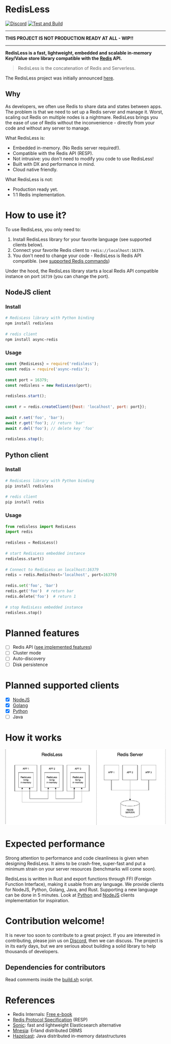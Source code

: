 RedisLess
===========

[![Discord](https://img.shields.io/discord/688766934917185556?label=discord)](https://discord.qovery.com) [![Test and Build](https://github.com/Qovery/RedisLess/workflows/Test%20and%20Build/badge.svg?branch=main)](https://github.com/Qovery/RedisLess/actions?query=workflow%3A%22Test+and+Build%22)

---------

**THIS PROJECT IS NOT PRODUCTION READY AT ALL - WIP!!**

---------

**RedisLess is a fast, lightweight, embedded and scalable in-memory Key/Value store library compatible with
the [Redis](https://redis.io/topics/introduction) API.**

> RedisLess is the concatenation of Redis and Serverless.

The RedisLess project was initially announced [here](https://www.heapstack.sh/redisless-blazingly-fast-serverless-redis).

## Why

As developers, we often use Redis to share data and states between apps. The problem is that we need to set up a Redis server and manage it.
Worst, scaling out Redis on multiple nodes is a nightmare. RedisLess brings you the ease of use of Redis without the inconvenience -
directly from your code and without any server to manage.

What RedisLess is:

* Embedded in-memory. (No Redis server required!).
* Compatible with the Redis API (RESP).
* Not intrusive: you don't need to modify you code to use RedisLess!
* Built with DX and performance in mind.
* Cloud native friendly.

What RedisLess is not:

* Production ready yet.
* 1:1 Redis implementation.

# How to use it?

To use RedisLess, you only need to:

1. Install RedisLess library for your favorite language (see supported clients below).
2. Connect your favorite Redis client to `redis://localhost:16379`.
3. You don't need to change your code - RedisLess is Redis API compatible. (see [supported Redis commands](REDIS_FEATURES.md))

Under the hood, the RedisLess library starts a local Redis API compatible instance on port `16739` (you can change the port).

## NodeJS client

### Install

```bash
# RedisLess library with Python binding
npm install redisless

# redis client
npm install async-redis
```

### Usage

```js
const {RedisLess} = require('redisless');
const redis = require('async-redis');

const port = 16379;
const redisless = new RedisLess(port);

redisless.start();

const r = redis.createClient({host: 'localhost', port: port});

await r.set('foo', 'bar');
await r.get('foo'); // return 'bar'
await r.del('foo'); // delete key 'foo'

redisless.stop();
```

## Python client

### Install

```bash
# RedisLess library with Python binding
pip install redisless

# redis client
pip install redis
```

### Usage

```python
from redisless import RedisLess
import redis

redisless = RedisLess()

# start RedisLess embedded instance
redisless.start()

# Connect to RedisLess on localhost:16379
redis = redis.Redis(host='localhost', port=16379)

redis.set('foo', 'bar')
redis.get('foo')  # return bar 
redis.delete('foo')  # return 1 

# stop RedisLess embedded instance
redisless.stop()
```

# Planned features

- [ ] Redis API ([see implemented features](REDIS_FEATURES.md))
- [ ] Cluster mode
- [ ] Auto-discovery
- [ ] Disk persistence

# Planned supported clients

- [x] [NodeJS](clients/nodejs)
- [x] [Golang](clients/golang)
- [x] [Python](clients/python)
- [ ] Java

# How it works

![redisless vs redis server](assets/redisless_vs_redis_server.jpg)

# Expected performance

Strong attention to performance and code cleanliness is given when designing RedisLess. It aims to be crash-free, super-fast and put a
minimum strain on your server resources (benchmarks will come soon).

RedisLess is written in Rust and export functions through FFI (Foreign Function Interface), making it usable from any language. We provide
clients for NodeJS, Python, Golang, Java, and Rust. Supporting a new language can be done in 5 minutes. Look at [Python](clients/python)
and [NodeJS](clients/nodejs) clients implementation for inspiration.

# Contribution welcome!

It is never too soon to contribute to a great project. If you are interested in contributing, please join us
on [Discord](https://discord.qovery.com), then we can discuss. The project is in its early days, but we are serious about building a solid
library to help thousands of developers.

## Dependencies for contributors

Read comments inside the [build.sh](build.sh) script.

# References

- Redis Internals: [Free e-book](https://redislabs.com/ebook)
- [Redis Protocol Specification](https://redis.io/topics/protocol) (RESP)
- [Sonic](https://github.com/valeriansaliou/sonic): fast and lightweight Elasticsearch alternative
- [Mnesia](https://erlang.org/doc/man/mnesia.html): Erland distributed DBMS
- [Hazelcast](https://hazelcast.com): Java distributed in-memory datastructures
